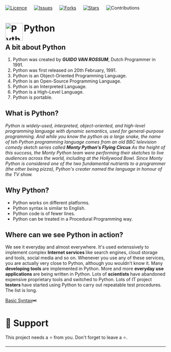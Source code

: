 [![Licence](https://img.shields.io/github/license/bishtanuj/python?style=for-the-badge)](./LICENSE) &emsp;
[![Issues](https://img.shields.io/github/issues/bishtanuj/python?style=for-the-badge)](./ISSUES) &emsp;
[![Forks](https://img.shields.io/github/forks/bishtanuj/python?style=for-the-badge)](./FORKS) &emsp;
[![Stars](https://img.shields.io/github/stars/bishtanuj/python?style=for-the-badge)](./STARS) &emsp;
![Contributions](https://img.shields.io/static/v1.svg?label=Contributions&message=Welcome&style=for-the-badge&color=green) 

# Python <img align="left" alt="Python" width="55px" src="https://upload.wikimedia.org/wikipedia/commons/c/c3/Python-logo-notext.svg"/>

<!-- [![Fork](https://img.shields.io/github/forks/bishtanuj/python?label=fork&style=social)](https://github.com/bishtanuj/python/fork) -->

## A bit about Python
1. Python was created by ***GUIDO VAN ROSSUM***, Dutch Programmer in 1991.
2. Python was first released on 20th February, 1991.
3. Python is an Object-Oriented Programming Language.
4. Python is an Open-Source Programming Language.
5. Python is an Interpreted Language.
6. Python is a High-Level Language.
7. Python is portable.

## What is Python?
_Python is widely-used, interpreted, object-oriented, and high-level programming language with dynamic semantics, used for general-purpose programming.
And while you know the python as a large snake, the name of teh Python programming language comes from an old BBC television comedy sketch series called <b>Monty Python's Flying Circus</b>
As the height of this success, the Monty Python team were performing their sketches to live audiences across the world, including at the Hollywood Bowl.
Since Monty Python is considered one of the two fundamental nutrients to a programmer (the other being pizza), Python's creater named the language in honour of the TV show._

## Why Python?
* Python works on different platforms.
* Python syntax is similar to English.
* Python code is of fewer lines.
* Python can be treated in a Procedural Programming way.

## Where can we see Python in action?
We see it everyday and almost everywhere. It's used extenssively to implement complex <b>Internet services </b> like search engines, cloud storage and tools, social media and so on. Whenever you use any of these services, you are actually very close to Python, although you wouldn't know it.
Many <b> developing tools </b> are implemented in Python. More and more <b> everyday use applications </b> are being written in Python. Lots of <b> scientists </b> have abandoned expensive proprietary tools and switched to Python. Lots of IT project <b> testers </b> have started using Python to carry out repeatable test procedures. The list is long.

[Basic Syntax](/Basic%20Syntax/README.md):next_track_button:

# :pray: Support
This project needs a :star: from you. Don't forget to leave a :star:.

---

